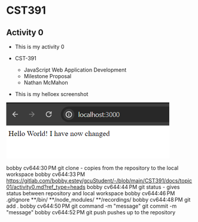 # CST391

## Activity 0

- This is my activity 0 
- CST-391
     - JavaScript Web Application Development
     - Milestone Proposal
     - Nathan McMahon

- This is my helloex screenshot

![helloex](helloex.png)

bobby cv644:30 PM
git clone - copies from the repository to the local workspace
bobby cv644:33 PM
https://gitlab.com/bobby.estey/gcuStudent/-/blob/main/CST391/docs/topic01/activity0.md?ref_type=heads
bobby cv644:44 PM
git status - gives status between repository and local workspace
bobby cv644:46 PM
.gitignore
**/bin/
**/node_modules/
**/recordings/
bobby cv644:48 PM
git add .
bobby cv644:50 PM
git command -m "message"
git commit -m "message"
bobby cv644:52 PM
git push
pushes up to the repository